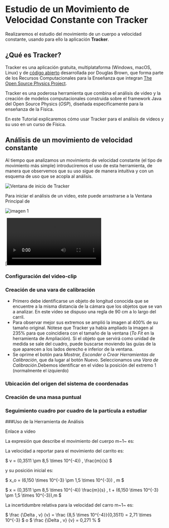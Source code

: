 # Estudio de un Movimiento de Velocidad Constante con Tracker

Realizaremos el estudio del movimiento de un cuerpo a velocidad constante, usando para ello la aplicación **Tracker**.

## ¿Qué es Tracker?

Tracker es una aplicación gratuita, multiplataforma (Windows, macOS, Linux) y de [código abierto](https://github.com/OpenSourcePhysics/tracker) desarrollada por Douglas Brown, que forma parte de los Recursos Computacionales para la Enseñanza que integran [The Open Source Physics Project](https://www.compadre.org/osp/?).

Tracker es una poderosa herramienta que combina el análisis de video y la creación de modelos computacionales construida sobre el framework Java del Open Source Physics (*OSP*), diseñada específicamente para la enseñanza de la Física.

En este Tutorial explicaremos cómo usar Tracker para el análisis de videos y su uso en un curso de Física.



## Análisis de un movimiento de velocidad constante

Al tiempo que analizamos un movimiento de velocidad constante (el tipo de movimiento más simple) introduciremos el uso de esta herramienta, de manera que observemos que su uso sigue de manera intuitiva y con un esquema de uso que se acopla al análisis.

![Ventana de inicio de Tracker](/Users/aronnax/OneDrive/Documents/physica/tracker-01.png)

Para iniciar el análisis de un video, este puede arrastrarse a la Ventana Principal de 

![imagen 1](http://f.cl.ly/items/2z0O2U3g341u31112X1Q/Image%202019-05-30%20at%201.57.05%20PM.png)

[![video 1](http://f.cl.ly/items/3i052t122E442B0u2B1r/tracker-m1-vid-01.mov)

### Configuración del video-clip



### Creación de una vara de calibración

- Primero debe identificarse un objeto de longitud conocida que se encuentre a la misma distancia de la cámara que los objetos que se van a analizar. En este video se dispuso una regla de 90 cm a lo largo del carril.
- Para observar mejor sus extremos se amplió la imagen al 400% de su tamaño original. Nótese que Tracker ya había ampliado la imagen al 235% para que coincidiera con el tamaño de la ventana (*To Fit* en la herramienta de Ampliación). Si el objeto que servirá como unidad de medida se sale del cuadro, puede buscarse moviendo las guías de la  que aparecen a los lados derecho e inferior de la ventana.
- Se oprime el botón para *Mostrar, Esconder o Crear Herramientas de Calibración*, que da lugar al botón Nuevo. Seleccionamos una *Vara de Calibración*.Debemos identificar en el video la posición del extremo 1 (normalmente el izquierdo)  

### Ubicación del origen del sistema de coordenadas



### Creación de una masa puntual



### Seguimiento cuadro por cuadro de la partícula a estudiar









###Uso de la Herramienta de Análisis

Enlace a video

La expresión que describe el movimiento del cuerpo m~1~ es:

La velocidad a reportar para el movimiento del carrito es:

$ v = (0,3511 \pm 8,5 \times 10^{-4}) \, \frac{m}{s} $

y su posición inicial es:

$ x_o = (6,150 \times 10^{-3} \pm 1,5 \times 10^{-3}) \, m $



$ x = (0,3511 \pm 8,5 \times 10^{-4}) \frac{m}{s} \, t + (6,150 \times 10^{-3} \pm 1,5 \times 10^{-3})\,m $

La incertidumbre relativa para la velocidad del carro m~1~ es:

$ \frac {\Delta \, v} {v} = \frac {8,5 \times 10^{-4}}{0,3511} = 2,71 \times 10^{-3} $ o $ \frac {\Delta \, v} {v} = 0,271 \%  $















 